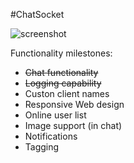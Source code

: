 #ChatSocket

![screenshot](http://i.imgur.com/77nmD72.png)

Functionality milestones:

* ~~Chat functionality~~
* ~~Logging capability~~
* Custon client names
* Responsive Web design
* Online user list
* Image support (in chat)
* Notifications
* Tagging
